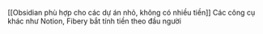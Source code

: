 [[Obsidian phù hợp cho các dự án nhỏ, không có nhiều tiền]] 
Các công cụ khác như Notion, Fibery bắt tính tiền theo đầu người